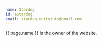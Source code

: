 ```yaml
---
name: Stardog
id: aStardog
email: st4rdog.unitytuts@gmail.com
---
```


{{ page.name }} is the owner of the website.